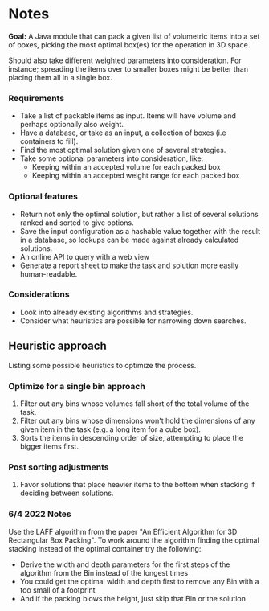 # Notes

**Goal:** A Java module that can pack a given list of volumetric items into a set of boxes, picking the most optimal box(es) for the operation in 3D space.

Should also take different weighted parameters into consideration. For instance; spreading the items over to smaller boxes might be better than placing them all in a single box.

### Requirements
* Take a list of packable items as input. Items will have volume and perhaps optionally also weight.
* Have a database, or take as an input, a collection of boxes (i.e containers to fill).
* Find the most optimal solution given one of several strategies.
* Take some optional parameters into consideration, like:
  * Keeping within an accepted volume for each packed box
  * Keeping within an accepted weight range for each packed box

### Optional features
* Return not only the optimal solution, but rather a list of several solutions ranked and sorted to give options.
* Save the input configuration as a hashable value together with the result in a database, so lookups can be made against already calculated solutions.
* An online API to query with a web view
* Generate a report sheet to make the task and solution more easily human-readable.

### Considerations
* Look into already existing algorithms and strategies.
* Consider what heuristics are possible for narrowing down searches.

## Heuristic approach

Listing some possible heuristics to optimize the process.

### Optimize for a single bin approach

1. Filter out any bins whose volumes fall short of the total volume of the task.
2. Filter out any bins whose dimensions won't hold the dimensions of any given item in the task (e.g. a long item for a
   cube box).
3. Sorts the items in descending order of size, attempting to place the bigger items first.

### Post sorting adjustments

1. Favor solutions that place heavier items to the bottom when stacking if deciding between solutions.

### 6/4 2022 Notes

Use the LAFF algorithm from the paper "An Efficient Algorithm for 3D Rectangular Box Packing". To work around the
algorithm finding the optimal stacking instead of the optimal container try the following:

* Derive the width and depth parameters for the first steps of the algorithm from the Bin instead of the longest times
* You could get the optimal width and depth first to remove any Bin with a too small of a footprint
* And if the packing blows the height, just skip that Bin or the solution